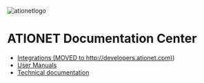![ationetlogo](Content/Images/ATIOnetLogo_250x70.png) 
# ATIONET Documentation Center


- [Integrations (MOVED to http://developers.ationet.com)](developers.ationet.com))
- [User Manuals](README_UserManuals.md)
- [Technical documentation](README_TechnicalDocumentation.md)

